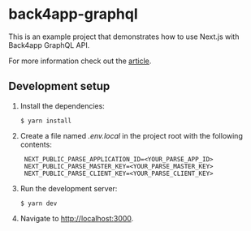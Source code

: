 # back4app-graphql

This is an example project that demonstrates how to use Next.js with Back4app GraphQL API.

For more information check out the [article](#).

## Development setup

1. Install the dependencies:
   ```
   $ yarn install
   ```

2. Create a file named *.env.local* in the project root with the following contents:
   ```
    NEXT_PUBLIC_PARSE_APPLICATION_ID=<YOUR_PARSE_APP_ID>
    NEXT_PUBLIC_PARSE_MASTER_KEY=<YOUR_PARSE_MASTER_KEY>
    NEXT_PUBLIC_PARSE_CLIENT_KEY=<YOUR_PARSE_CLIENT_KEY>
   ```

3. Run the development server:
   ```
   $ yarn dev
   ```
   
4. Navigate to [http://localhost:3000](http://localhost:3000).